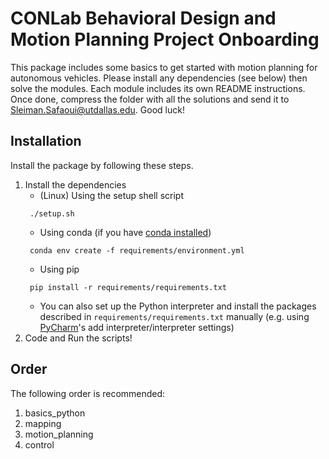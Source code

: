 # CONLab Behavioral Design and Motion Planning Project Onboarding
This package includes some basics to get started with motion planning for autonomous vehicles.
Please install any dependencies (see below) then solve the modules. Each module includes its own README instructions.
Once done, compress the folder with all the solutions and send it to Sleiman.Safaoui@utdallas.edu.
Good luck!

## Installation
Install the package by following these steps.

1. Install the dependencies
   - (Linux) Using the setup shell script
   ```commandline
    ./setup.sh
    ```
   - Using conda (if you have [conda installed](https://docs.anaconda.com/anaconda/install/))
   ```commandline
    conda env create -f requirements/environment.yml
    ```
   - Using pip
   ```commandline
    pip install -r requirements/requirements.txt
    ```
   - You can also set up the Python interpreter and install the packages described in `requirements/requirements.txt` manually (e.g. using [PyCharm](https://www.jetbrains.com/pycharm/download/#section=linux)'s add interpreter/interpreter settings)
2. Code and Run the scripts!

## Order
The following order is recommended:

1. basics_python
2. mapping
3. motion_planning
4. control